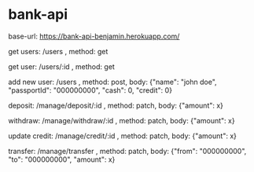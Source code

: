 # bank-api

base-url: https://bank-api-benjamin.herokuapp.com/

get users:    /users ,    method: get

get user:    /users/:id ,    method: get

add new user:     /users ,     method: post,     body: {"name": "john doe", "passportId": "000000000", "cash": 0, "credit": 0}

deposit:    /manage/deposit/:id ,     method: patch,     body: {"amount": x}

withdraw:     /manage/withdraw/:id ,     method: patch,     body: {"amount": x} 

update credit:     /manage/credit/:id ,     method: patch, body: {"amount": x}

transfer:     /manage/transfer ,     method: patch,     body: {"from": "000000000", "to": "000000000", "amount": x}



